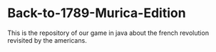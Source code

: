 # Back-to-1789-Murica-Edition
This is the repository of our game in java about the french revolution revisited by the americans.
